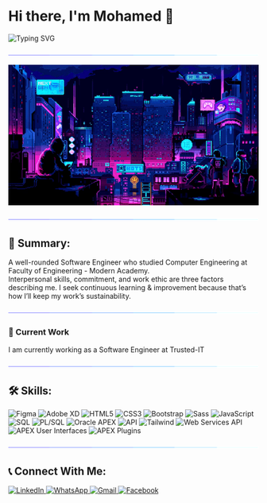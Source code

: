 # Hi there, I'm Mohamed 👋

![Typing SVG](https://readme-typing-svg.herokuapp.com?color=%23007BFF&size=24&lines=Software+Engineer)

![Border Separator](./assests/borderseperator.gif)

![Featured Image](./assests/loficity.gif)

![Border Separator](./assests/borderseperator.gif)

## 📝 Summary:

A well-rounded Software Engineer who studied Computer Engineering at Faculty of Engineering - Modern Academy.  
Interpersonal skills, commitment, and work ethic are three factors describing me. I seek continuous learning & improvement because that’s how I’ll keep my work’s sustainability.



![Border Separator](./assests/borderseperator.gif)

### 💼 Current Work
I am currently working as a Software Engineer at Trusted-IT

![Border Separator](./assests/borderseperator.gif)



## 🛠 Skills:

<div>
  <img src="https://img.shields.io/badge/Figma-F24E1E?style=for-the-badge&logo=figma&logoColor=white" alt="Figma" />
  <img src="https://img.shields.io/badge/Adobe%20XD-FF61F6?style=for-the-badge&logo=adobe%20xd&logoColor=white" alt="Adobe XD" />
  <img src="https://img.shields.io/badge/HTML5-E34F26?style=for-the-badge&logo=html5&logoColor=white" alt="HTML5" />
  <img src="https://img.shields.io/badge/CSS3-1572B6?style=for-the-badge&logo=css3&logoColor=white" alt="CSS3" />
  <img src="https://img.shields.io/badge/Bootstrap-563D7C?style=for-the-badge&logo=bootstrap&logoColor=white" alt="Bootstrap" />
  <img src="https://img.shields.io/badge/Sass-CC6699?style=for-the-badge&logo=sass&logoColor=white" alt="Sass" />
  <img src="https://img.shields.io/badge/JavaScript-F7DF1E?style=for-the-badge&logo=javascript&logoColor=black" alt="JavaScript" />
  <img src="https://img.shields.io/badge/SQL-4479A1?style=for-the-badge&logo=postgresql&logoColor=white" alt="SQL" />
  <img src="https://img.shields.io/badge/PL/SQL-F80000?style=for-the-badge&logo=oracle&logoColor=white" alt="PL/SQL" />
  <img src="https://img.shields.io/badge/Oracle%20APEX-FF0000?style=for-the-badge&logo=oracle&logoColor=white" alt="Oracle APEX" />
  <img src="https://img.shields.io/badge/API-005571?style=for-the-badge&logo=fastapi&logoColor=white" alt="API" />
  <img src="https://img.shields.io/badge/Tailwind-38B2AC?style=for-the-badge&logo=tailwind-css&logoColor=white" alt="Tailwind" />
  <img src="https://img.shields.io/badge/Web%20Services%20API-007ACC?style=for-the-badge&logo=api&logoColor=white" alt="Web Services API" />
  <img src="https://img.shields.io/badge/APEX%20User%20Interfaces-FF6F61?style=for-the-badge&logo=oracle&logoColor=white" alt="APEX User Interfaces" />
  <img src="https://img.shields.io/badge/APEX%20Plugins-6DB33F?style=for-the-badge&logo=oracle&logoColor=white" alt="APEX Plugins" />
</div>

![Border Separator](./assests/borderseperator.gif)



## 📞 Connect With Me:

<div>
  <a href="https://www.linkedin.com/in/mohamed-refaat-41bb191aa/" target="_blank">
    <img src="https://img.shields.io/badge/LinkedIn-0077B5?style=for-the-badge&logo=linkedin&logoColor=white" alt="LinkedIn" />
  </a>
  <a href="https://wa.link/2ibt08" target="_blank">
    <img src="https://img.shields.io/badge/WhatsApp-25D366?style=for-the-badge&logo=whatsapp&logoColor=white" alt="WhatsApp" />
  </a>
  <a href="mailto:mohamedrefaaat21@gmail.com" target="_blank">
    <img src="https://img.shields.io/badge/Gmail-D14836?style=for-the-badge&logo=gmail&logoColor=white" alt="Gmail" />
  </a>
  <a href="https://m.me/mohamed.refaat20" target="_blank">
    <img src="https://img.shields.io/badge/Facebook-1877F2?style=for-the-badge&logo=facebook&logoColor=white" alt="Facebook" />
  </a>
</div>
